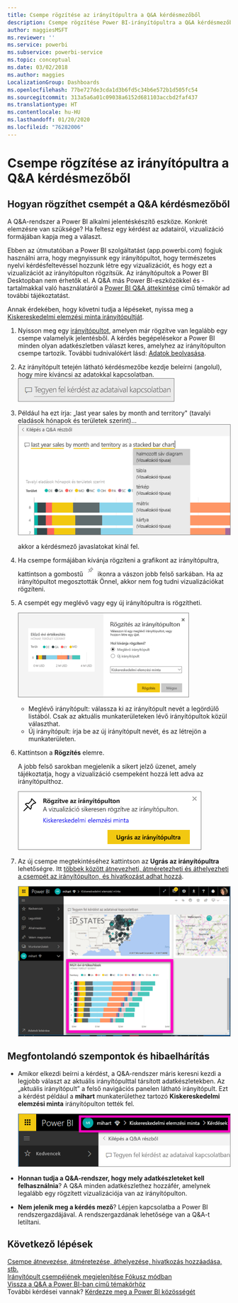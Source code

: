 ```yaml
---
title: Csempe rögzítése az irányítópultra a Q&A kérdésmezőből
description: Csempe rögzítése Power BI-irányítópultra a Q&A kérdésmezőből – dokumentáció
author: maggiesMSFT
ms.reviewer: ''
ms.service: powerbi
ms.subservice: powerbi-service
ms.topic: conceptual
ms.date: 03/02/2018
ms.author: maggies
LocalizationGroup: Dashboards
ms.openlocfilehash: 77be727de3cda1d3b6fd5c34b6e572b1d505fc54
ms.sourcegitcommit: 313a5a6a01c09038a6152d681103accbd2faf437
ms.translationtype: HT
ms.contentlocale: hu-HU
ms.lasthandoff: 01/20/2020
ms.locfileid: "76282006"
---
```

# <a name="pin-a-tile-to-a-dashboard-from-qa"></a>Csempe rögzítése az irányítópultra a Q&A kérdésmezőből
## <a name="how-to-pin-a-tile-from-qa"></a>Hogyan rögzíthet csempét a Q&A kérdésmezőből
A Q&A-rendszer a Power BI alkalmi jelentéskészítő eszköze. Konkrét elemzésre van szüksége? Ha feltesz egy kérdést az adatairól, vizualizáció formájában kapja meg a választ.

Ebben az útmutatóban a Power BI szolgáltatást (app.powerbi.com) fogjuk használni arra, hogy megnyissunk egy irányítópultot, hogy természetes nyelvi kérdésfeltevéssel hozzunk létre egy vizualizációt, és hogy ezt a vizualizációt az irányítópulton rögzítsük. Az irányítópultok a Power BI Desktopban nem érhetők el. A Q&A más Power BI-eszközökkel és -tartalmakkal való használatáról a [Power BI Q&A áttekintése](consumer/end-user-q-and-a.md) című témakör ad további tájékoztatást. 

Annak érdekében, hogy követni tudja a lépéseket, nyissa meg a [Kiskereskedelmi elemzési minta irányítópultját](sample-retail-analysis.md).


1. Nyisson meg egy [irányítópultot](consumer/end-user-dashboards.md), amelyen már rögzítve van legalább egy csempe valamelyik jelentésből. A kérdés begépelésekor a Power BI minden olyan adatkészletben választ keres, amelyhez az irányítópulton csempe tartozik.  További tudnivalókért lásd: [Adatok beolvasása](service-get-data.md).
2. Az irányítópult tetején látható kérdésmezőbe kezdje beleírni (angolul), hogy mire kíváncsi az adatokkal kapcsolatban.  
   ![Q&A kérdésmező](media/service-dashboard-pin-tile-from-q-and-a/power-bi-question-box.png)
3. Például ha ezt írja: „last year sales by month and territory" (tavalyi eladások hónapok és területek szerint)...  
   ![kérdés beírása](media/service-dashboard-pin-tile-from-q-and-a/power-bi-type-q-and-a.png)

   akkor a kérdésmező javaslatokat kínál fel.
4. Ha csempe formájában kívánja rögzíteni a grafikont az irányítópultra, kattintson a gombostű ![](media/service-dashboard-pin-tile-from-q-and-a/pbi_pintile.png) ikonra a vászon jobb felső sarkában. Ha az irányítópultot megosztották Önnel, akkor nem fog tudni vizualizációkat rögzíteni.

5. A csempét egy meglévő vagy egy új irányítópultra is rögzítheti.

   ![Rögzítés az irányítópulton párbeszédablak](media/service-dashboard-pin-tile-from-q-and-a/power-bi-pin-to-dashboard.png)

   * Meglévő irányítópult: válassza ki az irányítópult nevét a legördülő listából. Csak az aktuális munkaterületeken lévő irányítópultok közül választhat.
   * Új irányítópult: írja be az új irányítópult nevét, és az létrejön a munkaterületen.

6. Kattintson a **Rögzítés** elemre.

   A jobb felső sarokban megjelenik a sikert jelző üzenet, amely tájékoztatja, hogy a vizualizáció csempeként hozzá lett adva az irányítópulthoz.  

   ![Rögzítve az irányítópulton](media/service-dashboard-pin-tile-from-q-and-a/power-bi-pin.png)
7. Az új csempe megtekintéséhez kattintson az **Ugrás az irányítópultra** lehetőségre. Itt [többek között átnevezheti, átméretezheti és áthelyezheti a csempét az irányítópulton, és hivatkozást adhat hozzá](service-dashboard-edit-tile.md).

   ![Csempéket tartalmazó irányítópult](media/service-dashboard-pin-tile-from-q-and-a/power-bi-pinned.png)

## <a name="considerations-and-troubleshooting"></a>Megfontolandó szempontok és hibaelhárítás
* Amikor elkezdi beírni a kérdést, a Q&A-rendszer máris keresni kezdi a legjobb választ az aktuális irányítópulttal társított adatkészletekben.  Az „aktuális irányítópult” a felső navigációs panelen látható irányítópult. Ezt a kérdést például a **mihart** munkaterülethez tartozó **Kiskereskedelmi elemzési minta** irányítópulton tették fel.

  ![útkövetési eszközök](media/service-dashboard-pin-tile-from-q-and-a/power-bi-navbar.png)
* **Honnan tudja a Q&A-rendszer, hogy mely adatkészleteket kell felhasználnia**?  A Q&A minden adatkészlethez hozzáfér, amelynek legalább egy rögzített vizualizációja van az irányítópulton.

* **Nem jelenik meg a kérdés mező**? Lépjen kapcsolatba a Power BI rendszergazdájával. A rendszergazdának lehetősége van a Q&A-t letiltani.


## <a name="next-steps"></a>Következő lépések
[Csempe átnevezése, átméretezése, áthelyezése, hivatkozás hozzáadása, stb.](service-dashboard-edit-tile.md)    
[Irányítópult csempéjének megjelenítése Fókusz módban](consumer/end-user-focus.md)     
[Vissza a Q&A a Power BI-ban című témakörhöz](consumer/end-user-q-and-a.md)  
További kérdései vannak? [Kérdezze meg a Power BI közösségét](https://community.powerbi.com/)
